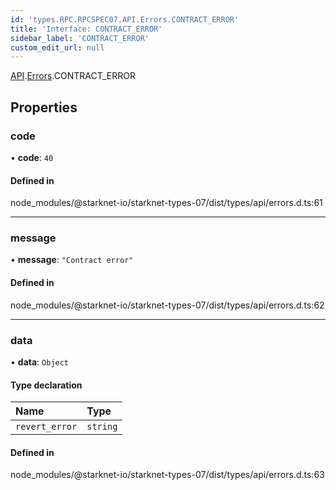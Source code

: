 ```yaml
---
id: 'types.RPC.RPCSPEC07.API.Errors.CONTRACT_ERROR'
title: 'Interface: CONTRACT_ERROR'
sidebar_label: 'CONTRACT_ERROR'
custom_edit_url: null
---
```


[API](../namespaces/types.RPC.RPCSPEC07.API.md).[Errors](../namespaces/types.RPC.RPCSPEC07.API.Errors.md).CONTRACT_ERROR

## Properties

### code

• **code**: `40`

#### Defined in

node_modules/@starknet-io/starknet-types-07/dist/types/api/errors.d.ts:61

---

### message

• **message**: `"Contract error"`

#### Defined in

node_modules/@starknet-io/starknet-types-07/dist/types/api/errors.d.ts:62

---

### data

• **data**: `Object`

#### Type declaration

| Name           | Type     |
| :------------- | :------- |
| `revert_error` | `string` |

#### Defined in

node_modules/@starknet-io/starknet-types-07/dist/types/api/errors.d.ts:63
